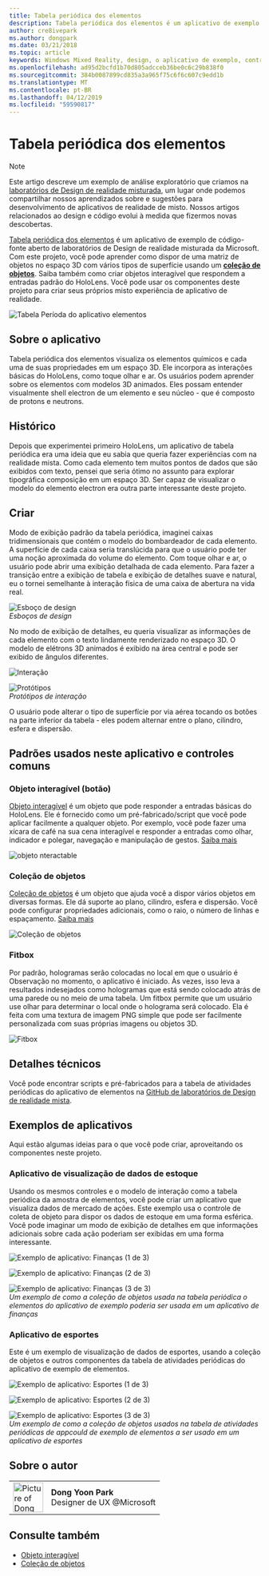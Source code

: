 ```yaml
---
title: Tabela periódica dos elementos
description: Tabela periódica dos elementos é um aplicativo de exemplo de código-fonte aberto do laboratórios da Microsoft misto realidade Design onde você pode aprender como criar uma matriz de objetos no espaço 3D com vários tipos de superfície usando uma coleção de objetos.
author: cre8ivepark
ms.author: dongpark
ms.date: 03/21/2018
ms.topic: article
keywords: Windows Mixed Reality, design, o aplicativo de exemplo, controles
ms.openlocfilehash: ad95d2bcfd1b70d805adcceb36be0c6c29b838f0
ms.sourcegitcommit: 384b0087899cd835a3a965f75c6f6c607c9edd1b
ms.translationtype: MT
ms.contentlocale: pt-BR
ms.lasthandoff: 04/12/2019
ms.locfileid: "59590817"
---
```

# <a name="periodic-table-of-the-elements"></a>Tabela periódica dos elementos

>[!NOTE]
>Este artigo descreve um exemplo de análise exploratório que criamos na [laboratórios de Design de realidade misturada](https://github.com/Microsoft/MRDesignLabs_Unity), um lugar onde podemos compartilhar nossos aprendizados sobre e sugestões para desenvolvimento de aplicativos de realidade de misto. Nossos artigos relacionados ao design e código evolui à medida que fizermos novas descobertas.

[Tabela periódica dos elementos](https://github.com/Microsoft/MRDesignLabs_Unity_PeriodicTable) é um aplicativo de exemplo de código-fonte aberto de laboratórios de Design de realidade misturada da Microsoft. Com este projeto, você pode aprender como dispor de uma matriz de objetos no espaço 3D com vários tipos de superfície usando um  **[coleção de objetos](object-collection.md)**. Saiba também como criar objetos interagível que respondem a entradas padrão do HoloLens. Você pode usar os componentes deste projeto para criar seus próprios misto experiência de aplicativo de realidade.

![Tabela Períoda do aplicativo elementos](images/640px-periodictable-hero.jpg)

## <a name="about-the-app"></a>Sobre o aplicativo

Tabela periódica dos elementos visualiza os elementos químicos e cada uma de suas propriedades em um espaço 3D. Ele incorpora as interações básicas do HoloLens, como toque olhar e ar. Os usuários podem aprender sobre os elementos com modelos 3D animados. Eles possam entender visualmente shell electron de um elemento e seu núcleo - que é composto de protons e neutrons.

## <a name="background"></a>Histórico

Depois que experimentei primeiro HoloLens, um aplicativo de tabela periódica era uma ideia que eu sabia que queria fazer experiências com na realidade mista. Como cada elemento tem muitos pontos de dados que são exibidos com texto, pensei que seria ótimo no assunto para explorar tipográfica composição em um espaço 3D. Ser capaz de visualizar o modelo do elemento electron era outra parte interessante deste projeto.

## <a name="design"></a>Criar

Modo de exibição padrão da tabela periódica, imaginei caixas tridimensionais que contém o modelo do bombardeador de cada elemento. A superfície de cada caixa seria translúcida para que o usuário pode ter uma noção aproximada do volume do elemento. Com toque olhar e ar, o usuário pode abrir uma exibição detalhada de cada elemento. Para fazer a transição entre a exibição de tabela e exibição de detalhes suave e natural, eu o tornei semelhante à interação física de uma caixa de abertura na vida real.

![Esboço de design](images/640px-sketch20170406.jpg)<br>
*Esboços de design*

No modo de exibição de detalhes, eu queria visualizar as informações de cada elemento com o texto lindamente renderizado no espaço 3D. O modelo de elétrons 3D animados é exibido na área central e pode ser exibido de ângulos diferentes.

![Interação](images/640px-periodictable-interaction.jpg)

![Protótipos](images/640px-periodictable-prototypes.jpg)<br>
*Protótipos de interação*

O usuário pode alterar o tipo de superfície por via aérea tocando os botões na parte inferior da tabela - eles podem alternar entre o plano, cilindro, esfera e dispersão.

## <a name="common-controls-and-patterns-used-in-this-app"></a>Padrões usados neste aplicativo e controles comuns

### <a name="interactable-object-button"></a>Objeto interagível (botão)

[Objeto interagível](interactable-object.md) é um objeto que pode responder a entradas básicas do HoloLens. Ele é fornecido como um pré-fabricado/script que você pode aplicar facilmente a qualquer objeto. Por exemplo, você pode fazer uma xícara de café na sua cena interagível e responder a entradas como olhar, indicador e polegar, navegação e manipulação de gestos. [Saiba mais](interactable-object.md)

![objeto nteractable](images/640px-periodictable-interactableobject.jpg)

### <a name="object-collection"></a>Coleção de objetos

[Coleção de objetos](object-collection.md) é um objeto que ajuda você a dispor vários objetos em diversas formas. Ele dá suporte ao plano, cilindro, esfera e dispersão. Você pode configurar propriedades adicionais, como o raio, o número de linhas e espaçamento. [Saiba mais](object-collection.md)

![Coleção de objetos](images/640px-periodictable-collections.jpg)

### <a name="fitbox"></a>Fitbox

Por padrão, hologramas serão colocadas no local em que o usuário é Observação no momento, o aplicativo é iniciado. Às vezes, isso leva a resultados indesejados como hologramas que está sendo colocado atrás de uma parede ou no meio de uma tabela. Um fitbox permite que um usuário use olhar para determinar o local onde o holograma será colocado. Ela é feita com uma textura de imagem PNG simple que pode ser facilmente personalizada com suas próprias imagens ou objetos 3D.

![Fitbox](images/450px-periodictable-fitbox.jpg)

## <a name="technical-details"></a>Detalhes técnicos

Você pode encontrar scripts e pré-fabricados para a tabela de atividades periódicas do aplicativo de elementos na [GitHub de laboratórios de Design de realidade mista](https://github.com/Microsoft/MRDesignLabs_Unity_PeriodicTable).

## <a name="application-examples"></a>Exemplos de aplicativos

Aqui estão algumas ideias para o que você pode criar, aproveitando os componentes neste projeto.

### <a name="stock-data-visualization-app"></a>Aplicativo de visualização de dados de estoque

Usando os mesmos controles e o modelo de interação como a tabela periódica da amostra de elementos, você pode criar um aplicativo que visualiza dados de mercado de ações. Este exemplo usa o controle de coleta de objeto para dispor os dados de estoque em uma forma esférica. Você pode imaginar um modo de exibição de detalhes em que informações adicionais sobre cada ação poderiam ser exibidas em uma forma interessante.

![Exemplo de aplicativo: Finanças (1 de 3)](images/640px-periodictable-applicationexamples-finance1.jpg)

![Exemplo de aplicativo: Finanças (2 de 3)](images/640px-periodictable-applicationexamples-finance2.jpg)

![Exemplo de aplicativo: Finanças (3 de 3)](images/640px-periodictable-applicationexamples-finance3.jpg)<br>
*Um exemplo de como a coleção de objetos usada na tabela periódica o elementos do aplicativo de exemplo poderia ser usada em um aplicativo de finanças*

### <a name="sports-app"></a>Aplicativo de esportes

Este é um exemplo de visualização de dados de esportes, usando a coleção de objetos e outros componentes da tabela de atividades periódicas do aplicativo de exemplo de elementos.

![Exemplo de aplicativo: Esportes (1 de 3)](images/640px-periodictable-applicationexamples-sports0.jpg)

![Exemplo de aplicativo: Esportes (2 de 3)](images/640px-periodictable-applicationexamples-sports1.jpg)

![Exemplo de aplicativo: Esportes (3 de 3)](images/640px-periodictable-applicationexamples-sports3.jpg)<br>
*Um exemplo de como a coleção de objetos usados na tabela de atividades periódicas de appcould de exemplo de elementos a ser usado em um aplicativo de esportes*

## <a name="about-the-author"></a>Sobre o autor

<table style="border-collapse:collapse" padding-left="0px">
<tr>
<td style="border-style: none" width="60px"><img alt="Picture of Dong Yoon Park" width="60" height="60" src="images/dongyoonpark.jpg"></td>
<td style="border-style: none"><b>Dong Yoon Park</b><br>Designer de UX @Microsoft</td>
</tr>
</table>

## <a name="see-also"></a>Consulte também

* [Objeto interagível](interactable-object.md)
* [Coleção de objetos](object-collection.md)
